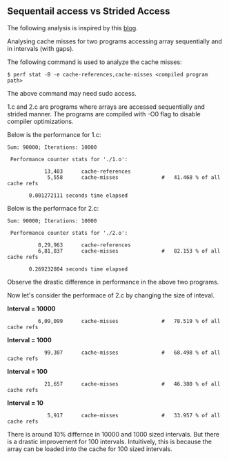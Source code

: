 ## Sequentail access vs Strided Access

The following analysis is inspired by this [blog](https://hcoelho.com/blog/45/Cache-friendly_code:_experimenting_with_cache_hit_and_miss_in_C).

Analysing cache misses for two programs accessing array sequentially and in intervals (with gaps).

The following command is used to analyze the cache misses:
```
$ perf stat -B -e cache-references,cache-misses <compiled program path>
```

The above command may need sudo access.

1.c and 2.c are programs where arrays are accessed sequentially and strided manner. The programs are compiled with -O0 flag to disable compiler optimizations.

Below is the performance for 1.c:
```
Sum: 90000; Iterations: 10000

 Performance counter stats for './1.o':

            13,403      cache-references                                            
             5,558      cache-misses              #   41.468 % of all cache refs    

       0.001272111 seconds time elapsed
```

Below is the performace for 2.c:
```
Sum: 90000; Iterations: 10000

 Performance counter stats for './2.o':

          8,29,963      cache-references                                            
          6,81,837      cache-misses              #   82.153 % of all cache refs    

       0.269232804 seconds time elapsed
```

Observe the drastic difference in performance in the above two programs.

Now let's consider the performace of 2.c by changing the size of inteval.

**Interval = 10000**
```
          6,09,099      cache-misses              #   78.519 % of all cache refs    
```

**Interval = 1000**
```
            99,307      cache-misses              #   68.498 % of all cache refs    
```

**Interval = 100**
```
            21,657      cache-misses              #   46.380 % of all cache refs    
```

**Interval = 10**
```
             5,917      cache-misses              #   33.957 % of all cache refs    
```

There is around 10% differnce in 10000 and 1000 sized intervals. But there is a drastic improvement for 100 intervals. Intuitively, this is because the array can be loaded into the cache for 100 sized intervals. 


